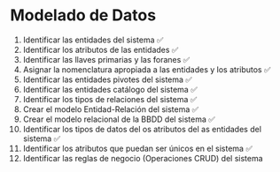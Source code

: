 # Modelado de Datos

1. Identificar las entidades del sistema ✅
2. Identificar los atributos de las entidades ✅
3. Identificar las llaves primarias y las foranes ✅
4. Asignar la nomenclatura apropiada a las entidades y los atributos ✅
5. Identificar las entidades pivotes del sistema ✅
6. Identificar las entidades catálogo del sistema ✅
7. Identificar los tipos de relaciones del sistema ✅
8. Crear el modelo Entidad-Relación del sistema ✅
9. Crear el modelo relacional de la BBDD del sistema ✅
10.   Identificar los tipos de datos del os atributos del as entidades del sistema ✅
11.   Identificar los atributos que puedan ser únicos en el sistema ✅
12.   Identificar las reglas de negocio (Operaciones CRUD) del sistema



